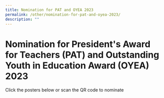 ```yaml
---
title: Nomination for PAT and OYEA 2023
permalink: /other/nomination-for-pat-and-oyea-2023/
description: ""
---
```

# **Nomination for President's Award for Teachers (PAT) and Outstanding Youth in Education Award (OYEA) 2023**
  
Click the posters below or scan the QR code to nominate